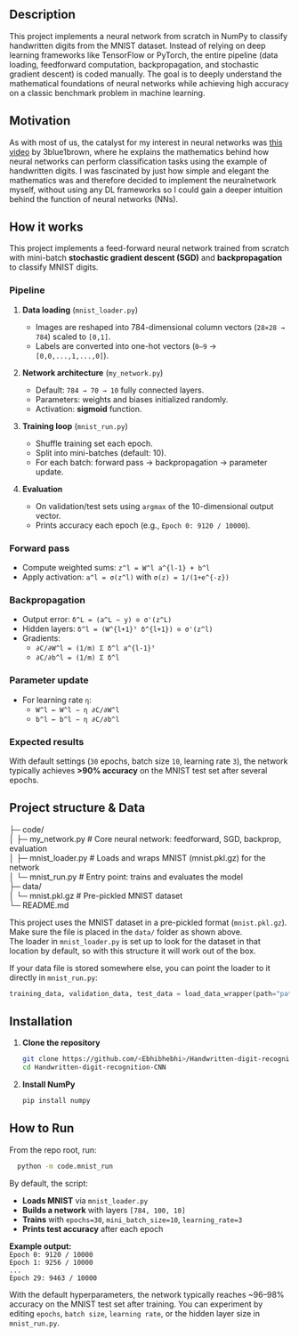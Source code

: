 ## Description
This project implements a neural network from scratch in NumPy to classify handwritten digits from the MNIST dataset. Instead of relying on deep learning 
frameworks like TensorFlow or PyTorch, the entire pipeline (data loading, feedforward computation, backpropagation, and stochastic gradient descent) is coded 
manually. The goal is to deeply understand the mathematical foundations of neural networks while achieving high accuracy on a classic benchmark problem in 
machine learning.

## Motivation
As with most of us, the catalyst for my interest in neural networks was [this video](https://youtu.be/aircAruvnKk?si=4hzVh-wsm9fzu2Ss) by 3blue1brown, 
where he explains the mathematics behind how neural networks can perform classification tasks using the example of handwritten digits. I was fascinated by just how 
simple and elegant the mathematics was and therefore decided to implement the neuralnetwork myself, without using any DL frameworks so I could gain a deeper intuition 
behind the function of neural networks (NNs).

## How it works

This project implements a feed-forward neural network trained from scratch with mini-batch **stochastic gradient descent (SGD)** and **backpropagation** to classify MNIST digits.

### Pipeline
1. **Data loading** (`mnist_loader.py`)  
   - Images are reshaped into 784-dimensional column vectors (`28×28 → 784`) scaled to `[0,1]`.  
   - Labels are converted into one-hot vectors (`0–9` → `[0,0,...,1,...,0]`).  

2. **Network architecture** (`my_network.py`)  
   - Default: `784 → 70 → 10` fully connected layers.  
   - Parameters: weights and biases initialized randomly.  
   - Activation: **sigmoid** function.  

3. **Training loop** (`mnist_run.py`)  
   - Shuffle training set each epoch.  
   - Split into mini-batches (default: 10).  
   - For each batch: forward pass → backpropagation → parameter update.  

4. **Evaluation**  
   - On validation/test sets using `argmax` of the 10-dimensional output vector.  
   - Prints accuracy each epoch (e.g., `Epoch 0: 9120 / 10000`).  

### Forward pass
- Compute weighted sums: `z^l = W^l a^{l-1} + b^l`  
- Apply activation: `a^l = σ(z^l)` with `σ(z) = 1/(1+e^{-z})`  

### Backpropagation
- Output error: `δ^L = (a^L − y) ⊙ σ'(z^L)`  
- Hidden layers: `δ^l = (W^{l+1}ᵀ δ^{l+1}) ⊙ σ'(z^l)`  
- Gradients:  
  - `∂C/∂W^l = (1/m) Σ δ^l a^{l-1}ᵀ`  
  - `∂C/∂b^l = (1/m) Σ δ^l`

### Parameter update
- For learning rate `η`:  
  - `W^l ← W^l − η ∂C/∂W^l`  
  - `b^l ← b^l − η ∂C/∂b^l`

### Expected results
With default settings (`30` epochs, batch size `10`, learning rate `3`), the network typically achieves **>90% accuracy** on the MNIST test set after several epochs.

## Project structure & Data

├─ code/  
│ ├─ my_network.py # Core neural network: feedforward, SGD, backprop, evaluation  
│ ├─ mnist_loader.py # Loads and wraps MNIST (mnist.pkl.gz) for the network  
│ └─ mnist_run.py # Entry point: trains and evaluates the model  
├─ data/  
│ └─ mnist.pkl.gz # Pre-pickled MNIST dataset   
└─ README.md  

This project uses the MNIST dataset in a pre-pickled format (`mnist.pkl.gz`).  
Make sure the file is placed in the `data/` folder as shown above.  
The loader in `mnist_loader.py` is set up to look for the dataset in that location by default, so with this structure it will work out of the box.

If your data file is stored somewhere else, you can point the loader to it directly in `mnist_run.py`:

```python
training_data, validation_data, test_data = load_data_wrapper(path="path/to/mnist.pkl.gz")
```

## Installation

1. **Clone the repository**
   ```bash
   git clone https://github.com/<Ebhibhebhi>/Handwritten-digit-recognition-CNN.git
   cd Handwritten-digit-recognition-CNN
2. **Install NumPy**
   ```bash
   pip install numpy

## How to Run

From the repo root, run:
  ```bash
    python -m code.mnist_run
  ```
By default, the script:

- **Loads MNIST** via `mnist_loader.py`  
- **Builds a network** with layers `[784, 100, 10]`  
- **Trains** with `epochs=30`, `mini_batch_size=10`, `learning_rate=3`  
- **Prints test accuracy** after each epoch  

**Example output:**  
`Epoch 0: 9120 / 10000`  
`Epoch 1: 9256 / 10000`  
`...`  
`Epoch 29: 9463 / 10000`  

With the default hyperparameters, the network typically reaches ~96–98% accuracy on the MNIST test set after training.
You can experiment by editing `epochs`, `batch size`, `learning rate`, or the hidden layer size in `mnist_run.py`.
